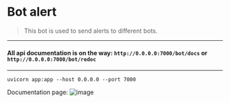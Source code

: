 Bot alert
====

> This bot is used to send alerts to different bots.

--------

#### All api documentation is on the way: `http://0.0.0.0:7000/bot/docs` or `http://0.0.0.0:7000/bot/redoc`

--------
```shell
uvicorn app:app --host 0.0.0.0 --port 7000
```
Documentation page:
![image](https://user-images.githubusercontent.com/84931791/168530923-67e7ccbc-9a1f-414e-9e85-ebb1076a2868.png)
